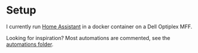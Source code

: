 # Setup

I currently run [Home Assistant](http://homeassistant.io/) in a docker container on a Dell Optiplex MFF.

Looking for inspiration? Most automations are commented, see the [automations folder](/config/automations).
